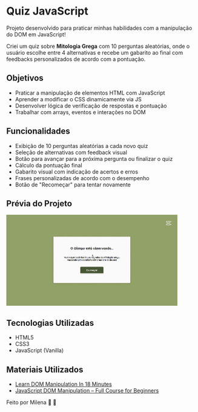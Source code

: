 # Quiz JavaScript

Projeto desenvolvido para praticar minhas habilidades com a manipulação do DOM em JavaScript!

Criei um quiz sobre **Mitologia Grega** com 10 perguntas aleatórias, onde o usuário escolhe entre 4 alternativas e recebe um gabarito ao final com feedbacks personalizados de acordo com a pontuação.

## Objetivos
- Praticar a manipulação de elementos HTML com JavaScript
- Aprender a modificar o CSS dinamicamente via JS
- Desenvolver lógica de verificação de respostas e pontuação
- Trabalhar com arrays, eventos e interações no DOM

## Funcionalidades
- Exibição de 10 perguntas aleatórias a cada novo quiz
- Seleção de alternativas com feedback visual
- Botão para avançar para a próxima pergunta ou finalizar o quiz
- Cálculo da pontuação final
- Gabarito visual com indicação de acertos e erros
- Frases personalizadas de acordo com o desempenho
- Botão de "Recomeçar" para tentar novamente

## Prévia do Projeto
![Demonstração do projeto](gif-projeto.gif)

## Tecnologias Utilizadas
- HTML5
- CSS3
- JavaScript (Vanilla)

## Materiais Utilizados
- [Learn DOM Manipulation In 18 Minutes](https://youtu.be/y17RuWkWdn8)
- [JavaScript DOM Manipulation – Full Course for Beginners](https://youtu.be/5fb2aPlgoys)


Feito por Milena :purple_heart: 💜